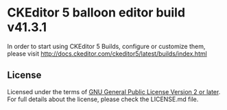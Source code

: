 CKEditor 5 balloon editor build v41.3.1
=======================================

In order to start using CKEditor 5 Builds, configure or customize them, please visit http://docs.ckeditor.com/ckeditor5/latest/builds/index.html

## License

Licensed under the terms of [GNU General Public License Version 2 or later](http://www.gnu.org/licenses/gpl.html).
For full details about the license, please check the LICENSE.md file.
